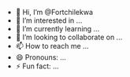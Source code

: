 - 👋 Hi, I’m @Fortchilekwa
- 👀 I’m interested in ...
- 🌱 I’m currently learning ...
- 💞️ I’m looking to collaborate on ...
- 📫 How to reach me ...
- 😄 Pronouns: ...
- ⚡ Fun fact: ...

<!---
Fortchilekwa/Fortchilekwa is a ✨ special ✨ repository because its `README.md` (this file) appears on your GitHub profile.
You can click the Preview link to take a look at your changes.
--->
